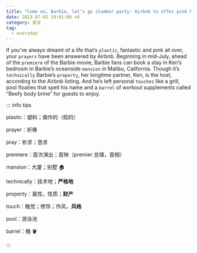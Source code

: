 ```yaml
---
title: "Come on, Barbie, let’s go slumber party: Airbnb to offer pink Malibu mansion"
date: 2023-07-02 19:01:00 +8
category: 英文
tag:
  - everyday
---
```


If you’ve always dreamt of a life that’s `plastic`, fantastic and pink all over, your `prayers` have been answered by Airbnb. Beginning in mid-July, ahead of the `premiere` of the Barbie movie, Barbie fans can book a stay in Ken’s bedroom in Barbie’s oceanside `mansion` in Malibu, California. Though it’s `technically` Barbie’s `property`, her longtime partner, Ken, is the host, according to the Airbnb listing. And he’s left personal `touches` like a grill, pool floaties that spell his name and a `barrel` of workout supplements called “Beefy body brine” for guests to enjoy.

::: info tips

plastic：塑料；做作的（假的）

prayer：祈祷

pray：祈求；恳求

premiere：首次演出；首映（premier 总理，首相）

mansion：大厦；别墅 🏠

technically：技术地；**严格地**

property：属性，性质；**财产**

touch：触觉；修饰；作风，**风格**

pool：游泳池

barrel：桶 🪣

:::
